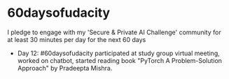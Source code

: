 # 60daysofudacity
I pledge to engage with my 'Secure &amp; Private AI Challenge' community for at least 30 minutes per day for the next 60 days


- Day 12: #60daysofudacity participated at study group virtual meeting, worked on chatbot, started reading book "PyTorch A Problem-Solution Approach" by Pradeepta Mishra.
